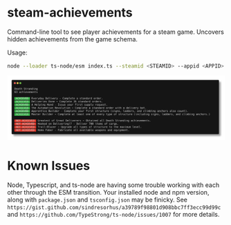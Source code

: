 # steam-achievements

Command-line tool to see player achievements for a steam game. Uncovers hidden achievements from the game schema.

Usage:

```bash
node --loader ts-node/esm index.ts --steamid <STEAMID> --appid <APPID>
```

![example](./docs/images/example.png)

# Known Issues

Node, Typescript, and ts-node are having some trouble working with each other through the ESM transition. Your installed 
node and npm version, along with `package.json` and `tsconfig.json` may be finicky. See 
`https://gist.github.com/sindresorhus/a39789f98801d908bbc7ff3ecc99d99c` and 
`https://github.com/TypeStrong/ts-node/issues/1007` for more details.
